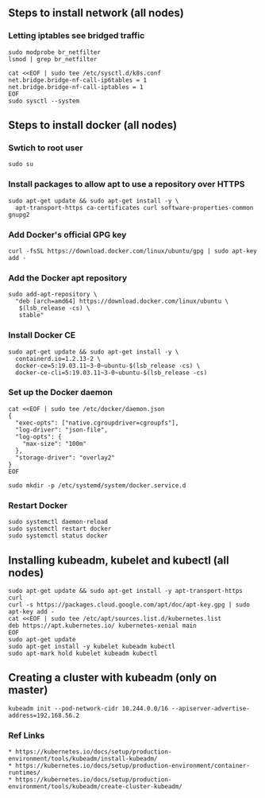 ## Steps to install network (all nodes)
 
### Letting iptables see bridged traffic
```
sudo modprobe br_netfilter
lsmod | grep br_netfilter
```
```
cat <<EOF | sudo tee /etc/sysctl.d/k8s.conf
net.bridge.bridge-nf-call-ip6tables = 1
net.bridge.bridge-nf-call-iptables = 1
EOF
sudo sysctl --system
```

## Steps to install docker  (all nodes)

### Swtich to root user
```
sudo su
```
### Install packages to allow apt to use a repository over HTTPS
```
sudo apt-get update && sudo apt-get install -y \
  apt-transport-https ca-certificates curl software-properties-common gnupg2

```
### Add Docker's official GPG key
```
curl -fsSL https://download.docker.com/linux/ubuntu/gpg | sudo apt-key add -
```

### Add the Docker apt repository
```
sudo add-apt-repository \
  "deb [arch=amd64] https://download.docker.com/linux/ubuntu \
   $(lsb_release -cs) \
   stable"
```

### Install Docker CE
```
sudo apt-get update && sudo apt-get install -y \
  containerd.io=1.2.13-2 \
  docker-ce=5:19.03.11~3-0~ubuntu-$(lsb_release -cs) \
  docker-ce-cli=5:19.03.11~3-0~ubuntu-$(lsb_release -cs)
```

### Set up the Docker daemon
```
cat <<EOF | sudo tee /etc/docker/daemon.json
{
  "exec-opts": ["native.cgroupdriver=cgroupfs"],
  "log-driver": "json-file",
  "log-opts": {
    "max-size": "100m"
  },
  "storage-driver": "overlay2"
}
EOF
```
```
sudo mkdir -p /etc/systemd/system/docker.service.d
```

### Restart Docker
```
sudo systemctl daemon-reload
sudo systemctl restart docker
sudo systemctl status docker
```

## Installing kubeadm, kubelet and kubectl  (all nodes)

```
sudo apt-get update && sudo apt-get install -y apt-transport-https curl
curl -s https://packages.cloud.google.com/apt/doc/apt-key.gpg | sudo apt-key add -
cat <<EOF | sudo tee /etc/apt/sources.list.d/kubernetes.list
deb https://apt.kubernetes.io/ kubernetes-xenial main
EOF
sudo apt-get update
sudo apt-get install -y kubelet kubeadm kubectl
sudo apt-mark hold kubelet kubeadm kubectl
```

## Creating a cluster with kubeadm (only on master)
```
kubeadm init --pod-network-cidr 10.244.0.0/16 --apiserver-advertise-address=192.168.56.2
```


### Ref Links
```
* https://kubernetes.io/docs/setup/production-environment/tools/kubeadm/install-kubeadm/
* https://kubernetes.io/docs/setup/production-environment/container-runtimes/
* https://kubernetes.io/docs/setup/production-environment/tools/kubeadm/create-cluster-kubeadm/

```